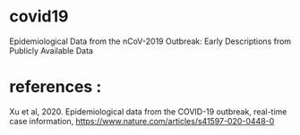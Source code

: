 # covid19
Epidemiological Data from the nCoV-2019 Outbreak: Early Descriptions from Publicly Available Data
# references :
Xu et al, 2020. Epidemiological data from the COVID-19 outbreak, real-time case information, https://www.nature.com/articles/s41597-020-0448-0
